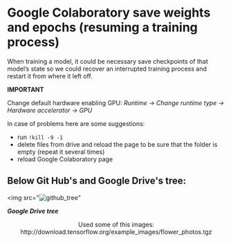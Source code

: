 # Google Colaboratory save weights and epochs (resuming a training process)

When training a model, it could be necessary save checkpoints of that model’s state so we could recover an interrupted training process and restart it from where it left off. 

**IMPORTANT**


Change default hardware enabling GPU:
_Runtime -> Change runtime type -> Hardware accelerator -> GPU_


In case of problems here are some suggestions:
- run `!kill -9 -1`
- delete files from drive and reload the page to be sure that the folder is empty (repeat it several times)
- reload Google Colaboratory page





## Below Git Hub's and Google Drive's tree:
<p align="center"
__*GitHub tree*__
</p>

<img src="![github_tree](https://user-images.githubusercontent.com/12975980/72668340-e9dd0b00-3a25-11ea-884d-19dc17ace882.png)"

__*Google Drive tree*__

<p align="center"
![drive_tree](https://user-images.githubusercontent.com/12975980/72668255-4d1a6d80-3a25-11ea-805e-d8d1660750e5.png)
</p>
Used some of this images: http://download.tensorflow.org/example_images/flower_photos.tgz

